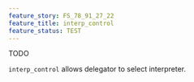 ```yaml
---
feature_story: FS_78_91_27_22
feature_title: interp_control
feature_status: TEST
---
```



TODO

`interp_control` allows delegator to select interpreter.
